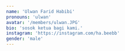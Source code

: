 ```yaml
---
name: 'Ulwan Farid Habibi'
pronouns: 'ulwan'
avatar: '/members/ulwan.JPG'
bio: 'sosok ketua bagi kami.'
instagram: 'https://instagram.com/ha.beebb'
gender: 'male'
---
```

